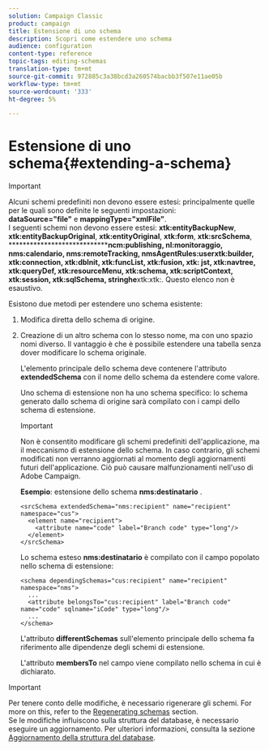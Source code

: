 ```yaml
---
solution: Campaign Classic
product: campaign
title: Estensione di uno schema
description: Scopri come estendere uno schema
audience: configuration
content-type: reference
topic-tags: editing-schemas
translation-type: tm+mt
source-git-commit: 972885c3a38bcd3a260574bacbb3f507e11ae05b
workflow-type: tm+mt
source-wordcount: '333'
ht-degree: 5%

---
```



# Estensione di uno schema{#extending-a-schema}

>[!IMPORTANT]
>
>Alcuni schemi predefiniti non devono essere estesi: principalmente quelle per le quali sono definite le seguenti impostazioni:\
>**dataSource=&quot;file&quot;** e **mappingType=&quot;xmlFile&quot;**.\
>I seguenti schemi non devono essere estesi: **xtk:entityBackupNew**, **xtk:entityBackupOriginal**, **xtk:entityOriginal**, **xtk:form**, **xtk:srcSchema**, ******************************************ncm:publishing, nl:monitoraggio, nms:calendario, nms:remoteTracking,  nmsAgentRules:userxtk:builder, xtk:connection, xtk:dbInit, xtk:funcList, xtk:fusion, xtk: jst**, **xtk:navtree**, **xtk:queryDef**, **xtk:resourceMenu**, **xtk:schema**, **xtk:scriptContext, xtk:session, xtk:sqlSchema, stringhe**************xtk:xtk:.
>Questo elenco non è esaustivo.

Esistono due metodi per estendere uno schema esistente:

1. Modifica diretta dello schema di origine.
1. Creazione di un altro schema con lo stesso nome, ma con uno spazio nomi diverso. Il vantaggio è che è possibile estendere una tabella senza dover modificare lo schema originale.

   L&#39;elemento principale dello schema deve contenere l&#39;attributo **extendedSchema** con il nome dello schema da estendere come valore.

   Uno schema di estensione non ha uno schema specifico: lo schema generato dallo schema di origine sarà compilato con i campi dello schema di estensione.

   >[!IMPORTANT]
   >
   >Non è consentito modificare gli schemi predefiniti dell&#39;applicazione, ma il meccanismo di estensione dello schema. In caso contrario, gli schemi modificati non verranno aggiornati al momento degli aggiornamenti futuri dell&#39;applicazione. Ciò può causare malfunzionamenti nell&#39;uso di  Adobe Campaign.

   **Esempio**: estensione dello schema **nms:destinatario** .

   ```
   <srcSchema extendedSchema="nms:recipient" name="recipient" namespace="cus">
     <element name="recipient">
       <attribute name="code" label="Branch code" type="long"/>
     </element>
   </srcSchema>
   ```

   Lo schema esteso **nms:destinatario** è compilato con il campo popolato nello schema di estensione:

   ```
   <schema dependingSchemas="cus:recipient" name="recipient" namespace="nms">
     ...
     <attribute belongsTo="cus:recipient" label="Branch code" name="code" sqlname="iCode" type="long"/>
     ...
   </schema>
   ```

   L&#39;attributo **differentSchemas** sull&#39;elemento principale dello schema fa riferimento alle dipendenze degli schemi di estensione.

   L&#39;attributo **membersTo** nel campo viene compilato nello schema in cui è dichiarato.

>[!IMPORTANT]
>
>Per tenere conto delle modifiche, è necessario rigenerare gli schemi. For more on this, refer to the [Regenerating schemas](../../configuration/using/regenerating-schemas.md) section.\
>Se le modifiche influiscono sulla struttura del database, è necessario eseguire un aggiornamento. Per ulteriori informazioni, consulta la sezione [Aggiornamento della struttura del database](../../configuration/using/updating-the-database-structure.md).

